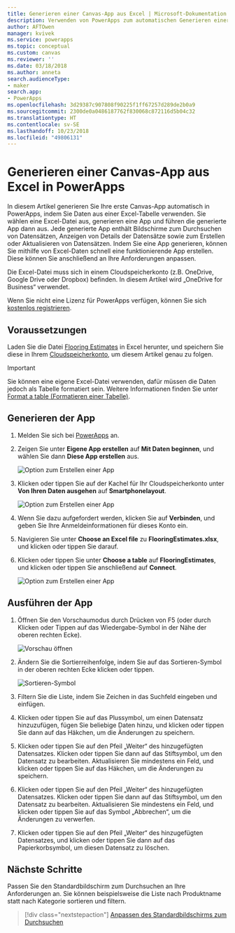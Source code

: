```yaml
---
title: Generieren einer Canvas-App aus Excel | Microsoft-Dokumentation
description: Verwenden von PowerApps zum automatischen Generieren einer Canvas-App mithilfe einer Excel-Datei, die in einem Cloudspeicherkonto gespeichert ist
author: AFTOwen
manager: kvivek
ms.service: powerapps
ms.topic: conceptual
ms.custom: canvas
ms.reviewer: ''
ms.date: 03/18/2018
ms.author: anneta
search.audienceType:
- maker
search.app:
- PowerApps
ms.openlocfilehash: 3d29387c907808f90225f1ff67257d289de2b0a9
ms.sourcegitcommit: 2300de0a0486187762f830068c872116d5b04c32
ms.translationtype: HT
ms.contentlocale: sv-SE
ms.lasthandoff: 10/23/2018
ms.locfileid: "49806131"
---
```

# <a name="generate-a-canvas-app-from-excel-in-powerapps"></a>Generieren einer Canvas-App aus Excel in PowerApps

In diesem Artikel generieren Sie Ihre erste Canvas-App automatisch in PowerApps, indem Sie Daten aus einer Excel-Tabelle verwenden. Sie wählen eine Excel-Datei aus, generieren eine App und führen die generierte App dann aus. Jede generierte App enthält Bildschirme zum Durchsuchen von Datensätzen, Anzeigen von Details der Datensätze sowie zum Erstellen oder Aktualisieren von Datensätzen. Indem Sie eine App generieren, können Sie mithilfe von Excel-Daten schnell eine funktionierende App erstellen. Diese können Sie anschließend an Ihre Anforderungen anpassen. 

Die Excel-Datei muss sich in einem Cloudspeicherkonto (z.B. OneDrive, Google Drive oder Dropbox) befinden. In diesem Artikel wird „OneDrive for Business“ verwendet.

Wenn Sie nicht eine Lizenz für PowerApps verfügen, können Sie sich [kostenlos registrieren](../signup-for-powerapps.md).

## <a name="prerequisites"></a>Voraussetzungen

Laden Sie die Datei [Flooring Estimates](https://az787822.vo.msecnd.net/documentation/get-started-from-data/FlooringEstimates.xlsx) in Excel herunter, und speichern Sie diese in Ihrem [Cloudspeicherkonto](connections/cloud-storage-blob-connections.md), um diesem Artikel genau zu folgen.

> [!IMPORTANT]
> Sie können eine eigene Excel-Datei verwenden, dafür müssen die Daten jedoch als Tabelle formatiert sein. Weitere Informationen finden Sie unter [Format a table (Formatieren einer Tabelle)](how-to-excel-tips.md). 

## <a name="generate-the-app"></a>Generieren der App

1. Melden Sie sich bei [PowerApps](https://web.powerapps.com?utm_source=padocs&utm_medium=linkinadoc&utm_campaign=referralsfromdoc) an.

1. Zeigen Sie unter **Eigene App erstellen** auf **Mit Daten beginnen**, und wählen Sie dann **Diese App erstellen** aus.

    ![Option zum Erstellen einer App](./media/get-started-create-from-data/start-from-data.png)

1. Klicken oder tippen Sie auf der Kachel für Ihr Cloudspeicherkonto unter **Von Ihren Daten ausgehen** auf **Smartphonelayout**.

    ![Option zum Erstellen einer App](./media/get-started-create-from-data/odfb-tile.png)

1. Wenn Sie dazu aufgefordert werden, klicken Sie auf **Verbinden**, und geben Sie Ihre Anmeldeinformationen für dieses Konto ein.

1. Navigieren Sie unter **Choose an Excel file** zu **FlooringEstimates.xlsx**, und klicken oder tippen Sie darauf. 

1. Klicken oder tippen Sie unter **Choose a table** auf **FlooringEstimates**, und klicken oder tippen Sie anschließend auf **Connect**.

    ![Option zum Erstellen einer App](./media/get-started-create-from-data/choose-table.png)

## <a name="run-the-app"></a>Ausführen der App

1. Öffnen Sie den Vorschaumodus durch Drücken von F5 (oder durch Klicken oder Tippen auf das Wiedergabe-Symbol in der Nähe der oberen rechten Ecke).

    ![Vorschau öffnen](./media/get-started-create-from-data/open-preview.png)

1. Ändern Sie die Sortierreihenfolge, indem Sie auf das Sortieren-Symbol in der oberen rechten Ecke klicken oder tippen.

    ![Sortieren-Symbol](./media/get-started-create-from-data/sort-icon.png)

1. Filtern Sie die Liste, indem Sie Zeichen in das Suchfeld eingeben und einfügen.

1. Klicken oder tippen Sie auf das Plussymbol, um einen Datensatz hinzuzufügen, fügen Sie beliebige Daten hinzu, und klicken oder tippen Sie dann auf das Häkchen, um die Änderungen zu speichern.

1. Klicken oder tippen Sie auf den Pfeil „Weiter“ des hinzugefügten Datensatzes. Klicken oder tippen Sie dann auf das Stiftsymbol, um den Datensatz zu bearbeiten. Aktualisieren Sie mindestens ein Feld, und klicken oder tippen Sie auf das Häkchen, um die Änderungen zu speichern.

1. Klicken oder tippen Sie auf den Pfeil „Weiter“ des hinzugefügten Datensatzes. Klicken oder tippen Sie dann auf das Stiftsymbol, um den Datensatz zu bearbeiten. Aktualisieren Sie mindestens ein Feld, und klicken oder tippen Sie auf das Symbol „Abbrechen“, um die Änderungen zu verwerfen.

1. Klicken oder tippen Sie auf den Pfeil „Weiter“ des hinzugefügten Datensatzes, und klicken oder tippen Sie dann auf das Papierkorbsymbol, um diesen Datensatz zu löschen.

## <a name="next-steps"></a>Nächste Schritte

Passen Sie den Standardbildschirm zum Durchsuchen an Ihre Anforderungen an. Sie können beispielsweise die Liste nach Produktname statt nach Kategorie sortieren und filtern.

> [!div class="nextstepaction"]
> [Anpassen des Standardbildschirms zum Durchsuchen](customize-layout-sharepoint.md)
